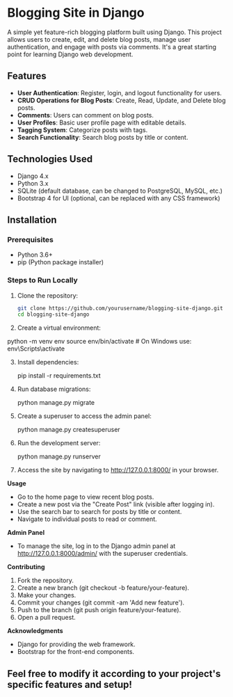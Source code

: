 # Blogging Site in Django

A simple yet feature-rich blogging platform built using Django. This project allows users to create, edit, and delete blog posts, manage user authentication, and engage with posts via comments. It's a great starting point for learning Django web development.

## Features

- **User Authentication**: Register, login, and logout functionality for users.
- **CRUD Operations for Blog Posts**: Create, Read, Update, and Delete blog posts.
- **Comments**: Users can comment on blog posts.
- **User Profiles**: Basic user profile page with editable details.
- **Tagging System**: Categorize posts with tags.
- **Search Functionality**: Search blog posts by title or content.

## Technologies Used

- Django 4.x
- Python 3.x
- SQLite (default database, can be changed to PostgreSQL, MySQL, etc.)
- Bootstrap 4 for UI (optional, can be replaced with any CSS framework)

## Installation

### Prerequisites
- Python 3.6+
- pip (Python package installer)

### Steps to Run Locally

1. Clone the repository:
   ```bash
   git clone https://github.com/yourusername/blogging-site-django.git
   cd blogging-site-django

2. Create a virtual environment:

  python -m venv env
  source env/bin/activate  # On Windows use: env\Scripts\activate

3. Install dependencies:

   pip install -r requirements.txt

4. Run database migrations:

   python manage.py migrate

5. Create a superuser to access the admin panel:

    python manage.py createsuperuser

6. Run the development server:

    python manage.py runserver

7. Access the site by navigating to http://127.0.0.1:8000/ in your browser.
  
**Usage**
  * Go to the home page to view recent blog posts.
  * Create a new post via the "Create Post" link (visible after logging in).
  * Use the search bar to search for posts by title or content.
  * Navigate to individual posts to read or comment.

**Admin Panel**
  * To manage the site, log in to the Django admin panel at http://127.0.0.1:8000/admin/ with the superuser credentials.

**Contributing**
  1. Fork the repository.
  2. Create a new branch (git checkout -b feature/your-feature).
  3. Make your changes.
  4. Commit your changes (git commit -am 'Add new feature').
  5. Push to the branch (git push origin feature/your-feature).
  6. Open a pull request.

**Acknowledgments**
  * Django for providing the web framework.
  * Bootstrap for the front-end components.


## Feel free to modify it according to your project's specific features and setup!
